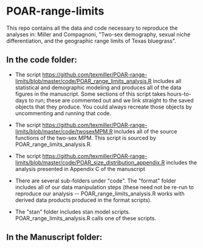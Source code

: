 # POAR-range-limits

This repo contains all the data and code necessary to reproduce the analyses in: Miller and Compagnoni, "Two-sex demography, sexual niche differentiation, and the geographic range limits of Texas bluegrass".

## In the code folder:
* The script https://github.com/texmiller/POAR-range-limits/blob/master/code/POAR_range_limits_analysis.R includes all statistical and demographic modeling and produces all of the data figures in the manuscript. Some sections of this script takes hours-to-days to run; these are commented out and we link straight to the saved objects that they produce. You could always recreate those objects by uncommenting and running that code. 

* The script https://github.com/texmiller/POAR-range-limits/blob/master/code/twosexMPM.R includes all of the source functions of the two-sex MPM. This script is sourced by POAR_range_limits_analysis.R.

* The script https://github.com/texmiller/POAR-range-limits/blob/master/code/POAR_size_distribution_appendix.R includes the analysis presented in Appendix C of the manuscript

* There are several sub-folders under "code". The "format" folder includes all of our data manipulation steps (these need not be re-run to reproduce our analysis -- POAR_range_limits_analysis.R works with derived data products produced in the format scripts).

* The "stan" folder includes stan model scripts. POAR_range_limits_analysis.R calls one of these scripts.

## In the Manuscript folder:
